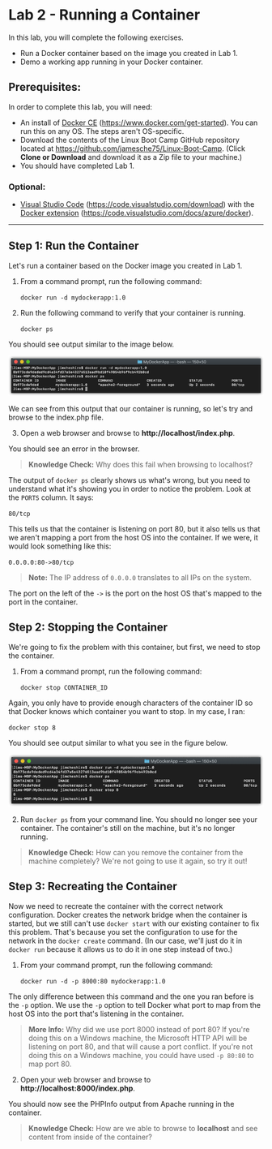 # Lab 2 - Running a Container
In this lab, you will complete the following exercises.

* Run a Docker container based on the image you created in Lab 1.
* Demo a working app running in your Docker container.

## Prerequisites:
In order to complete this lab, you will need:

* An install of [Docker CE](https://www.docker.com/get-started) (https://www.docker.com/get-started). You can run this on any OS. The steps aren't OS-specific.
* Download the contents of the Linux Boot Camp GitHub repository located at https://github.com/jamesche75/Linux-Boot-Camp. (Click **Clone or Download** and download it as a Zip file to your machine.)
* You should have completed Lab 1.

### Optional: ###
* [Visual Studio Code](https://code.visualstudio.com/download) (https://code.visualstudio.com/download) with the [Docker extension](https://code.visualstudio.com/docs/azure/docker) (https://code.visualstudio.com/docs/azure/docker).

---

## Step 1: Run the Container
Let's run a container based on the Docker image you created in Lab 1.

1. From a command prompt, run the following command:

   ``docker run -d mydockerapp:1.0``

2. Run the following command to verify that your container is running.

   ``docker ps``

You should see output similar to the image below.

![alt text](images/docker_ps.png "Running Containers")

We can see from this output that our container is running, so let's try and browse to the index.php file.

3. Open a web browser and browse to **http://localhost/index.php**.

You should see an error in the browser. 

> **Knowledge Check:** Why does this fail when browsing to localhost?

The output of ``docker ps`` clearly shows us what's wrong, but you need to understand what it's showing you in order to notice the problem. Look at the ``PORTS`` column. It says:

``80/tcp``

This tells us that the container is listening on port 80, but it also tells us that we aren't mapping a port from the host OS into the container. If we were, it would look something like this:

``
0.0.0.0:80->80/tcp
``
> **Note:** The IP address of ``0.0.0.0`` translates to all IPs on the system.

The port on the left of the ``->`` is the port on the host OS that's mapped to the port in the container. 

## Step 2: Stopping the Container

We're going to fix the problem with this container, but first, we need to stop the container. 

1. From a command prompt, run the following command:

   ``docker stop CONTAINER_ID``

Again, you only have to provide enough characters of the container ID so that Docker knows which container you want to stop. In my case, I ran:

``docker stop 8``

You should see output similar to what you see in the figure below.

![alt text](images/docker_stop.png "Stopping a Container")

2. Run ``docker ps`` from your command line. You should no longer see your container. The container's still on the machine, but it's no longer running. 

> **Knowledge Check:** How can you remove the container from the machine completely? We're not going to use it again, so try it out!

## Step 3: Recreating the Container

Now we need to recreate the container with the correct network configuration. Docker creates the network bridge when the container is started, but we still can't use ``docker start`` with our existing container to fix this problem. That's because you set the configuration to use for the network in the ``docker create`` command. (In our case, we'll just do it in ``docker run`` because it allows us to do it in one step instead of two.)

1. From your command prompt, run the following command:

   ``docker run -d -p 8000:80 mydockerapp:1.0``


The only difference between this command and the one you ran before is the ``-p`` option. We use the ``-p`` option to tell Docker what port to map from the host OS into the port that's listening in the container. 

> **More Info:** Why did we use port 8000 instead of port 80? If you're doing this on a Windows machine, the Microsoft HTTP API will be listening on port 80, and that will cause a port conflict. If you're not doing this on a Windows machine, you could have used ``-p 80:80`` to map port 80.

2. Open your web browser and browse to **http://localhost:8000/index.php**.

You should now see the PHPInfo output from Apache running in the container. 

> **Knowledge Check:** How are we able to browse to **localhost** and see content from inside of the container?



